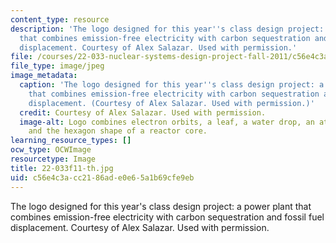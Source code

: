 ```yaml
---
content_type: resource
description: 'The logo designed for this year''s class design project: a power plant
  that combines emission-free electricity with carbon sequestration and fossil fuel
  displacement. Courtesy of Alex Salazar. Used with permission.'
file: /courses/22-033-nuclear-systems-design-project-fall-2011/c56e4c3acc2186ade0e65a1b69cfe9eb_22-033f11-th.jpg
file_type: image/jpeg
image_metadata:
  caption: 'The logo designed for this year''s class design project: a power plant
    that combines emission-free electricity with carbon sequestration and fossil fuel
    displacement. (Courtesy of Alex Salazar. Used with permission.)'
  credit: Courtesy of Alex Salazar. Used with permission.
  image-alt: Logo combines electron orbits, a leaf, a water drop, an atomic nucleus,
    and the hexagon shape of a reactor core.
learning_resource_types: []
ocw_type: OCWImage
resourcetype: Image
title: 22-033f11-th.jpg
uid: c56e4c3a-cc21-86ad-e0e6-5a1b69cfe9eb
---
```

The logo designed for this year's class design project: a power plant that combines emission-free electricity with carbon sequestration and fossil fuel displacement. Courtesy of Alex Salazar. Used with permission.
